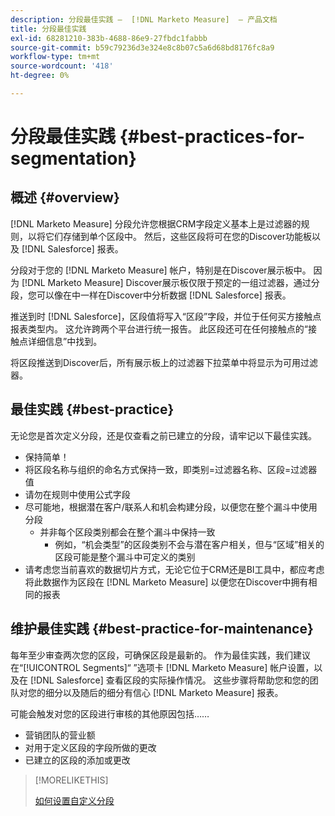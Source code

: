 ```yaml
---
description: 分段最佳实践 —  [!DNL Marketo Measure]  — 产品文档
title: 分段最佳实践
exl-id: 68281210-383b-4688-86e9-27fbdc1fabbb
source-git-commit: b59c79236d3e324e8c8b07c5a6d68bd8176fc8a9
workflow-type: tm+mt
source-wordcount: '418'
ht-degree: 0%

---
```


# 分段最佳实践 {#best-practices-for-segmentation}

## 概述 {#overview}

[!DNL Marketo Measure] 分段允许您根据CRM字段定义基本上是过滤器的规则，以将它们存储到单个区段中。 然后，这些区段将可在您的Discover功能板以及 [!DNL Salesforce] 报表。

分段对于您的 [!DNL Marketo Measure] 帐户，特别是在Discover展示板中。 因为 [!DNL Marketo Measure] Discover展示板仅限于预定的一组过滤器，通过分段，您可以像在中一样在Discover中分析数据 [!DNL Salesforce] 报表。

推送到时 [!DNL Salesforce]，区段值将写入“区段”字段，并位于任何买方接触点报表类型内。 这允许跨两个平台进行统一报告。 此区段还可在任何接触点的“接触点详细信息”中找到。

将区段推送到Discover后，所有展示板上的过滤器下拉菜单中将显示为可用过滤器。

## 最佳实践 {#best-practice}

无论您是首次定义分段，还是仅查看之前已建立的分段，请牢记以下最佳实践。

* 保持简单！
* 将区段名称与组织的命名方式保持一致，即类别=过滤器名称、区段=过滤器值
* 请勿在规则中使用公式字段
* 尽可能地，根据潜在客户/联系人和机会构建分段，以便您在整个漏斗中使用分段
   * 并非每个区段类别都会在整个漏斗中保持一致
      * 例如，“机会类型”的区段类别不会与潜在客户相关，但与“区域”相关的区段可能是整个漏斗中可定义的类别
* 请考虑您当前喜欢的数据切片方式，无论它位于CRM还是BI工具中，都应考虑将此数据作为区段在 [!DNL Marketo Measure] 以便您在Discover中拥有相同的报表

## 维护最佳实践 {#best-practice-for-maintenance}

每年至少审查两次您的区段，可确保区段是最新的。 作为最佳实践，我们建议在“[!UICONTROL Segments]“ ”选项卡 [!DNL Marketo Measure] 帐户设置，以及在 [!DNL Salesforce] 查看区段的实际操作情况。 这些步骤将帮助您和您的团队对您的细分以及随后的细分有信心 [!DNL Marketo Measure] 报表。

可能会触发对您的区段进行审核的其他原因包括……

* 营销团队的营业额
* 对用于定义区段的字段所做的更改
* 已建立的区段的添加或更改

>[!MORELIKETHIS]
>
>[如何设置自定义分段](/help/advanced-marketo-measure-features/segmentation/custom-segmentation.md)
